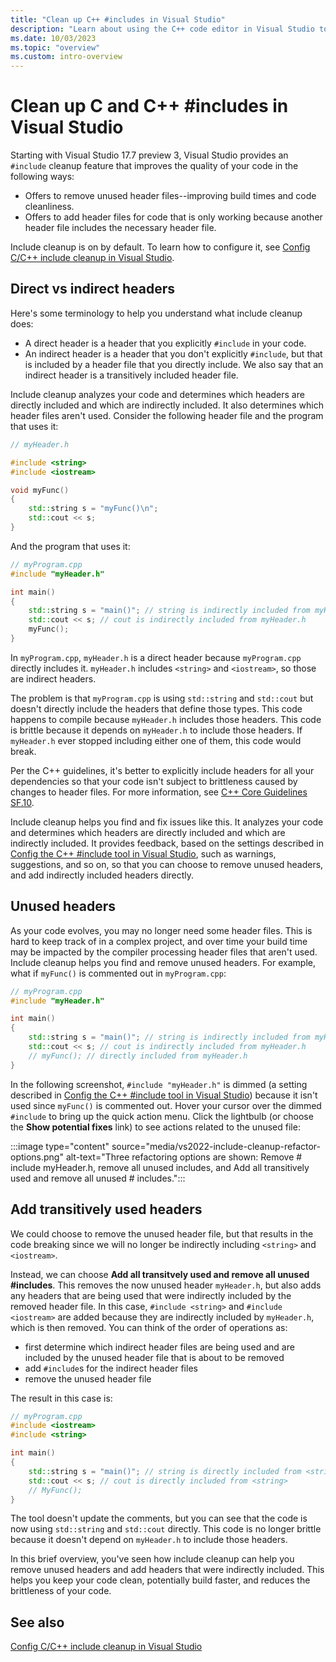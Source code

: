 ```yaml
---
title: "Clean up C++ #includes in Visual Studio"
description: "Learn about using the C++ code editor in Visual Studio to remove, add, and transitively add the includes needed in your project."
ms.date: 10/03/2023
ms.topic: "overview"
ms.custom: intro-overview
---
```

# Clean up C and C++ #includes in Visual Studio

Starting with Visual Studio 17.7 preview 3, Visual Studio provides an `#include` cleanup feature that improves the quality of your code in the following ways:
- Offers to remove unused header files--improving build times and code cleanliness.
- Offers to add header files for code that is only working because another header file includes the necessary header file.

Include cleanup is on by default. To learn how to configure it, see [Config C/C++ include cleanup in Visual Studio](include-cleanup-config.md).

## Direct vs indirect headers

Here's some terminology to help you understand what include cleanup does:

- A direct header is a header that you explicitly `#include` in your code.
- An indirect header is a header that you don't explicitly `#include`, but that is included by a header file that you directly include. We also say that an indirect header is a transitively included header file.

Include cleanup analyzes your code and determines which headers are directly included and which are indirectly included. It also determines which header files aren't used. Consider the following header file and the program that uses it:

```cpp
// myHeader.h

#include <string>
#include <iostream>

void myFunc()
{
    std::string s = "myFunc()\n";
    std::cout << s;
}
```

And the program that uses it:

```cpp
// myProgram.cpp
#include "myHeader.h"

int main()
{
    std::string s = "main()"; // string is indirectly included from myHeader.h
    std::cout << s; // cout is indirectly included from myHeader.h
    myFunc();
}
```

In `myProgram.cpp`, `myHeader.h` is a direct header because `myProgram.cpp` directly includes it. `myHeader.h` includes `<string>` and `<iostream>`, so those are indirect headers.

The problem is that `myProgram.cpp` is using `std::string` and `std::cout` but doesn't directly include the headers that define those types. This code happens to compile because `myHeader.h` includes those headers. This code is brittle because it depends on `myHeader.h` to include those headers. If `myHeader.h` ever stopped including either one of them, this code would break.

Per the C++ guidelines, it's better to explicitly include headers for all your dependencies so that your code isn't subject to brittleness caused by changes to header files. For more information, see [C++ Core Guidelines SF.10](https://isocpp.github.io/CppCoreGuidelines/CppCoreGuidelines#sf10-avoid-dependencies-on-implicitly-included-names). 

Include cleanup helps you find and fix issues like this. It analyzes your code and determines which headers are directly included and which are indirectly included. It provides feedback, based on the settings described in [Config the C++ #include tool in Visual Studio](include-cleanup-config.md), such as warnings, suggestions, and so on, so that you can choose to remove unused headers, and add indirectly included headers directly.

## Unused headers

As your code evolves, you may no longer need some header files. This is hard to keep track of in a complex project, and over time your build time may be impacted by the compiler processing header files that aren't used. Include cleanup helps you find and remove unused headers. For example, what if `myFunc()` is commented out in `myProgram.cpp`:

```cpp
// myProgram.cpp
#include "myHeader.h"

int main()
{
    std::string s = "main()"; // string is indirectly included from myHeader.h
    std::cout << s; // cout is indirectly included from myHeader.h
    // myFunc(); // directly included from myHeader.h
}
```

In the following screenshot, `#include "myHeader.h"` is dimmed (a setting described in [Config the C++ #include tool in Visual Studio](include-cleanup-config.md)) because it isn't used since `myFunc()` is commented out. Hover your cursor over the dimmed `#include` to bring up the quick action menu. Click the lightbulb (or choose the **Show potential fixes** link) to see actions related to the unused file:

:::image type="content" source="media/vs2022-include-cleanup-refactor-options.png" alt-text="Three refactoring options are shown: Remove # include myHeader.h, remove all unused includes, and Add all transitively used and remove all unused # includes.":::

## Add transitively used headers

We could choose to remove the unused header file, but that results in the code breaking since we will no longer be indirectly including `<string>` and `<iostream>`. 

Instead, we can choose **Add all transitvely used and remove all unused #includes**. This removes the now unused header `myHeader.h`, but also adds any headers that are being used that were indirectly included by the removed header file. In this case, `#include <string>` and `#include <iostream>` are added because they are indirectly included by `myHeader.h`, which is then removed. You can think of the order of operations as:

- first determine which indirect header files are being used and are included by the unused header file that is about to be removed
- add `#include`s for the indirect header files
- remove the unused header file

The result in this case is:

```cpp
// myProgram.cpp
#include <iostream>
#include <string>

int main()
{
    std::string s = "main()"; // string is directly included from <string>
    std::cout << s; // cout is directly included from <string>
    // MyFunc();
}
```

The tool doesn't update the comments, but you can see that the code is now using `std::string` and `std::cout` directly. This code is no longer brittle because it doesn't depend on `myHeader.h` to include those headers.

In this brief overview, you've seen how include cleanup can help you remove unused headers and add headers that were indirectly included. This helps you keep your code clean, potentially build faster, and reduces the brittleness of your code.

## See also

[Config C/C++ include cleanup in Visual Studio](include-cleanup-config.md)